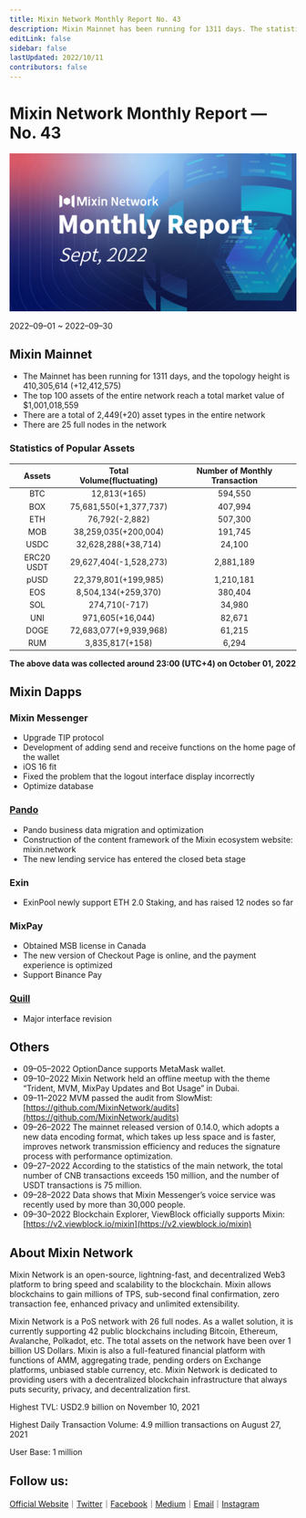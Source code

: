 ```yaml
---
title: Mixin Network Monthly Report No. 43
description: Mixin Mainnet has been running for 1311 days. The statistics of popular assets are listed. Ecosystem development, with Pando, Exin, Mixpay, Quill and other news and events are listed.
editLink: false
sidebar: false
lastUpdated: 2022/10/11
contributors: false
---
```

# Mixin Network Monthly Report — No. 43

![monthly-report](./monthly-43.png)

2022–09–01 ~ 2022–09–30

## Mixin Mainnet

- The Mainnet has been running for 1311 days, and the topology height is 410,305,614 (+12,412,575)
- The top 100 assets of the entire network reach a total market value of $1,001,018,559
- There are a total of 2,449(+20) asset types in the entire network
- There are 25 full nodes in the network

### Statistics of Popular Assets

| Assets     | Total Volume(fluctuating) | Number of Monthly Transaction |
|:----------:|:-------------------------:|:-----------------------------:|
| BTC        | 12,813(+165)           | 594,550   |
| BOX        | 75,681,550(+1,377,737) | 407,994   |
| ETH        | 76,792(-2,882)         | 507,300   |
| MOB        | 38,259,035(+200,004)   | 191,745   |
| USDC       | 32,628,288(+38,714)    | 24,100    |
| ERC20 USDT | 29,627,404(-1,528,273) | 2,881,189 |
| pUSD       | 22,379,801(+199,985)   | 1,210,181 |
| EOS        | 8,504,134(+259,370)    | 380,404   |
| SOL        | 274,710(-717)          | 34,980    |
| UNI        | 971,605(+16,044)       | 82,671    |
| DOGE       | 72,683,077(+9,939,968) | 61,215    |
| RUM        | 3,835,817(+158)        | 6,294     |

  **The above data was collected around 23:00 (UTC+4) on October 01, 2022**

## Mixin Dapps

### Mixin Messenger

- Upgrade TIP protocol
- Development of adding send and receive functions on the home page of the wallet
- iOS 16 fit
- Fixed the problem that the logout interface display incorrectly
- Optimize database

### [Pando](https://pando.im/)

- Pando business data migration and optimization
- Construction of the content framework of the Mixin ecosystem website: mixin.network
- The new lending service has entered the closed beta stage


### Exin

- ExinPool newly support ETH 2.0 Staking, and has raised 12 nodes so far

### MixPay

- Obtained MSB license in Canada
- The new version of Checkout Page is online, and the payment experience is optimized
- Support Binance Pay

### [Quill](https://quill.im/)

- Major interface revision

## Others

- 09–05–2022
OptionDance supports MetaMask wallet.
- 09–10–2022
Mixin Network held an offline meetup with the theme “Trident, MVM, MixPay Updates and Bot Usage” in Dubai.
- 09–11–2022
MVM passed the audit from SlowMist: [https://github.com/MixinNetwork/audits](https://github.com/MixinNetwork/audits)
- 09–26–2022
The mainnet released version of 0.14.0, which adopts a new data encoding format, which takes up less space and is faster, improves network transmission efficiency and reduces the signature process with performance optimization.
- 09–27–2022
According to the statistics of the main network, the total number of CNB transactions exceeds 150 million, and the number of USDT transactions is 75 million.
- 09–28–2022
Data shows that Mixin Messenger’s voice service was recently used by more than 30,000 people.
- 09–30–2022
Blockchain Explorer, ViewBlock officially supports Mixin: [https://v2.viewblock.io/mixin](https://v2.viewblock.io/mixin)
  
## About Mixin Network

Mixin Network is an open-source, lightning-fast, and decentralized Web3 platform to bring speed and scalability to the blockchain. Mixin allows blockchains to gain millions of TPS, sub-second final confirmation, zero transaction fee, enhanced privacy and unlimited extensibility.

Mixin Network is a PoS network with 26 full nodes. As a wallet solution, it is currently supporting 42 public blockchains including Bitcoin, Ethereum, Avalanche, Polkadot, etc. The total assets on the network have been over 1 billion US Dollars. Mixin is also a full-featured financial platform with functions of AMM, aggregating trade, pending orders on Exchange platforms, unbiased stable currency, etc. Mixin Network is dedicated to providing users with a decentralized blockchain infrastructure that always puts security, privacy, and decentralization first.

Highest TVL: USD2.9 billion on November 10, 2021

Highest Daily Transaction Volume: 4.9 million transactions on August 27, 2021

User Base: 1 million

## Follow us:

[Official Website](https://mixin.one/)｜[Twitter](https://twitter.com/Mixin_Network)｜[Facebook](https://www.facebook.com/MixinNetwork)｜[Medium](https://medium.com/mixinnetwork)｜[Email](contact@mixin.one)｜[Instagram](https://instagram.com/mixinnetwork)
